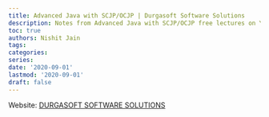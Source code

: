 ```yaml
---
title: Advanced Java with SCJP/OCJP | Durgasoft Software Solutions
description: Notes from Advanced Java with SCJP/OCJP free lectures on Youtube
toc: true
authors: Nishit Jain
tags:
categories:
series:
date: '2020-09-01'
lastmod: '2020-09-01'
draft: false
---
```


Website: [DURGASOFT SOFTWARE SOLUTIONS](http://www.durgasoft.com/)